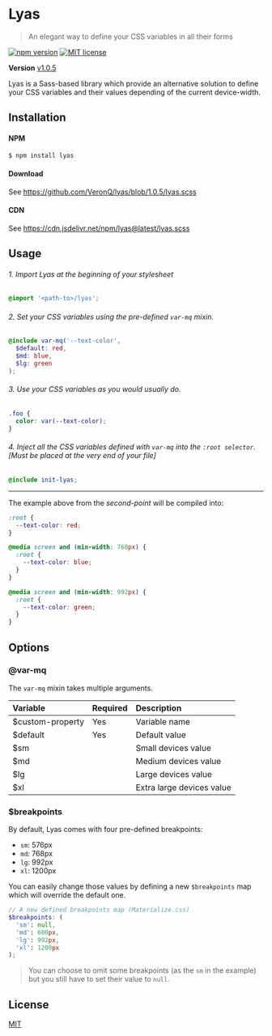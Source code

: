 # Lyas

> An elegant way to define your CSS variables in all their forms

[![npm version](https://badge.fury.io/js/lyas.svg)](https://npmjs.org/package/lyas "View this project on npm")
[![MIT license](https://img.shields.io/badge/License-MIT-blue.svg)](https://github.com/VeronQ/lyas/blob/master/LICENSE)

**Version** [v1.0.5](https://github.com/VeronQ/lyas/releases)

Lyas is a Sass-based library which provide an alternative solution to define your CSS variables and their values depending of the current device-width.

## Installation

#### NPM

``` sh
$ npm install lyas
```

#### Download

See https://github.com/VeronQ/lyas/blob/1.0.5/lyas.scss

#### CDN

See https://cdn.jsdelivr.net/npm/lyas@latest/lyas.scss

## Usage

###### 1. Import Lyas at the beginning of your stylesheet

``` scss
@import '<path-to>/lyas';
```

###### 2. Set your CSS variables using the pre-defined `var-mq` mixin.

``` scss
@include var-mq('--text-color',
  $default: red,
  $md: blue,
  $lg: green
);
```

###### 3. Use your CSS variables as you would usually do.

``` scss
.foo {
  color: var(--text-color);
}
```

###### 4. Inject all the CSS variables defined with `var-mq` into the `:root selector`. *[Must be placed at the very end of your file]*

``` scss
@include init-lyas;
```
---

The example above from the *second-point* will be compiled into:

``` css
:root {
  --text-color: red;
}

@media screen and (min-width: 768px) {
  :root {
    --text-color: blue;
  }
}

@media screen and (min-width: 992px) {
  :root {
    --text-color: green;
  }
}
```

## Options

### @var-mq

The `var-mq` mixin takes multiple arguments.

| Variable         | Required      | Description               |
| :--------------- | :------------ | :------------------------ |
| $custom-property | Yes           | Variable name             |
| $default         | Yes           | Default value             |
| $sm              |               | Small devices value       |
| $md              |               | Medium devices value      |
| $lg              |               | Large devices value       |
| $xl              |               | Extra large devices value |



### $breakpoints

By default, Lyas comes with four pre-defined breakpoints:

* `sm`: 576px
* `md`: 768px
* `lg`: 992px
* `xl`: 1200px

You can easily change those values by defining a new `$breakpoints` map which will override the default one.

``` scss
// A new defined breakpoints map (Materialize.css)
$breakpoints: (
  'sm': null,
  'md': 600px,
  'lg': 992px,
  'xl': 1200px
);
```

> You can choose to omit some breakpoints (as the `sm` in the example) but you still have to set their value to `null`.

## License
[MIT](https://github.com/VeronQ/lyas/blob/master/LICENSE)
